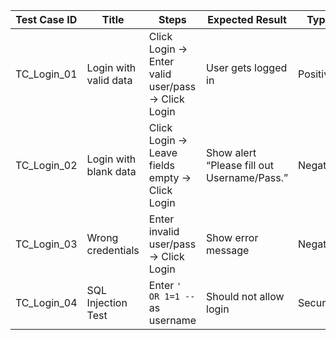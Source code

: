 | Test Case ID  | Title                 | Steps                                             | Expected Result                             | Type     |
| ------------- | --------------------- | ------------------------------------------------- | ------------------------------------------- | -------- |
| TC\_Login\_01 | Login with valid data | Click Login → Enter valid user/pass → Click Login | User gets logged in                         | Positive |
| TC\_Login\_02 | Login with blank data | Click Login → Leave fields empty → Click Login    | Show alert “Please fill out Username/Pass.” | Negative |
| TC\_Login\_03 | Wrong credentials     | Enter invalid user/pass → Click Login             | Show error message                          | Negative |
| TC\_Login\_04 | SQL Injection Test    | Enter `' OR 1=1 --` as username                   | Should not allow login                      | Security |
